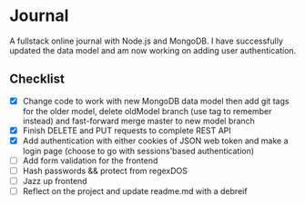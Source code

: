 # Journal
A fullstack online journal with Node.js and MongoDB. I have successfully updated the data model and am now working on adding user authentication.

## Checklist
- [x] Change code to work with new MongoDB data model then add git tags for the older model, delete oldModel branch (use tag to remember instead) and fast-forward merge master to new model branch
- [x] Finish DELETE and PUT requests to complete REST API
- [x] Add authentication with either cookies of JSON web token and make a login page (choose to go with sessions'based authentication)
- [ ] Add form validation for the frontend
- [ ] Hash passwords && protect from regexDOS
- [ ] Jazz up frontend
- [ ] Reflect on the project and update readme.md with a debreif
